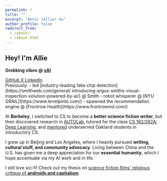 ```yaml
---
permalink: /
title: ""
excerpt: "Anrui (Allie) Gu"
author_profile: false
redirect_from:
  - /about/
  - /about.html
---
```


<div class="hero-section hero-section--compact" markdown="1">

## Hey! I'm Allie

**Grokking vibes @ [xAI](https://x.ai/)**

<div class="contact-section contact-section--top" markdown="1">

<div class="social-links">
  <a href="https://github.com/anruigu" class="social-link">
    <i class="fab fa-github"></i>
    <span>GitHub</span>
  </a>
  <a href="https://twitter.com/yutu0523" class="social-link">
    <i class="fab fa-twitter"></i>
    <span>X</span>
  </a>
  <a href="https://linkedin.com/in/anruigu" class="social-link">
    <i class="fab fa-linkedin"></i>
    <span>LinkedIn</span>
  </a>
</div>

</div>

<div class="previously-section" markdown="1">
Previously:
- led [industry-leading fake chip detection](https://smithweb.com/general/ introducing-argus-smiths-visual-inspection-solution-powered-by-ai/) @ Smith
- robot whisperer @ [NYU GRAIL](https://www.lerrelpinto.com/)
- spawned the recommendation engine @ [Frontrow Health](https://www.frontrowmd.com/)
</div>

At **Berkeley**, I switched to CS to become a **better science fiction writer**, but then discovered research in [AUTOLab](https://autolab.berkeley.edu), tutored for the class [CS 182/282A: Deep Learning](https://inst.eecs.berkeley.edu/~cs182/fa22/), and [mentored](https://www.berkeleyanova.org/) underserved Oakland students in introductory CS.

I grew up in Beijing and Los Angeles, where I heavily pursued **writing, cultural stuff, and community advocacy**. Living between China and the U.S. has given me a deep appreciation for our **essential humanity**, which I hope accentuate via my AI work and in life. 

I still love sci-fi! Check out my thesis on [science fiction films' religious critique of **androids and capitalism**](https://docs.google.com/document/d/19uDgbFswI1c3j_xoZVTU2A9e8JVsoKfk/edit?usp=sharing&ouid=110117410702290972624&rtpof=true&sd=true).

